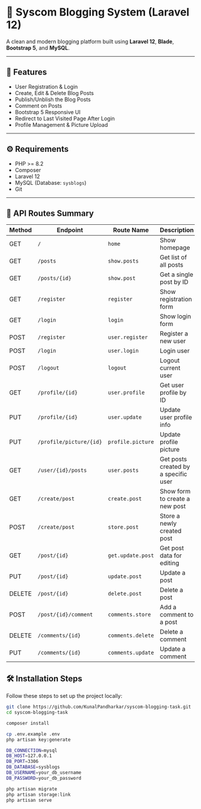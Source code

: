 # 📝 Syscom Blogging System (Laravel 12)

A clean and modern blogging platform built using **Laravel 12**, **Blade**, **Bootstrap 5**, and **MySQL**.

---

## 🚀 Features

- User Registration & Login
- Create, Edit & Delete Blog Posts
- Publish/Unblish the Blog Posts
- Comment on Posts
- Bootstrap 5 Responsive UI
- Redirect to Last Visited Page After Login
- Profile Management & Picture Upload
---

## ⚙️ Requirements

- PHP >= 8.2
- Composer
- Laravel 12
- MySQL (Database: `sysblogs`)
- Git

---

## 📘 API Routes Summary

| **Method** | **Endpoint**                     | **Route Name**        | **Description**                         |
|------------|----------------------------------|------------------------|-----------------------------------------|
| GET        | `/`                              | `home`                 | Show homepage                           |
| GET        | `/posts`                         | `show.posts`           | Get list of all posts                   |
| GET        | `/posts/{id}`                    | `show.post`            | Get a single post by ID                 |
| GET        | `/register`                      | `register`             | Show registration form                  |
| GET        | `/login`                         | `login`                | Show login form                         |
| POST       | `/register`                      | `user.register`        | Register a new user                     |
| POST       | `/login`                         | `user.login`           | Login user                              |
| POST       | `/logout`                        | `logout`               | Logout current user                     |
| GET        | `/profile/{id}`                  | `user.profile`         | Get user profile by ID                  |
| PUT        | `/profile/{id}`                  | `user.update`          | Update user profile info                |
| PUT        | `/profile/picture/{id}`          | `profile.picture`      | Update profile picture                  |
| GET        | `/user/{id}/posts`               | `user.posts`           | Get posts created by a specific user    |
| GET        | `/create/post`                   | `create.post`          | Show form to create a new post          |
| POST       | `/create/post`                   | `store.post`           | Store a newly created post              |
| GET        | `/post/{id}`                     | `get.update.post`      | Get post data for editing               |
| PUT        | `/post/{id}`                     | `update.post`          | Update a post                           |
| DELETE     | `/post/{id}`                     | `delete.post`          | Delete a post                           |
| POST       | `/post/{id}/comment`             | `comments.store`       | Add a comment to a post                 |
| DELETE     | `/comments/{id}`                 | `comments.delete`      | Delete a comment                        |
| PUT        | `/comments/{id}`                 | `comments.update`      | Update a comment                        |


## 🛠️ Installation Steps

Follow these steps to set up the project locally:


```bash
git clone https://github.com/KunalPandharkar/syscom-blogging-task.git
cd syscom-blogging-task

composer install

cp .env.example .env
php artisan key:generate

DB_CONNECTION=mysql
DB_HOST=127.0.0.1
DB_PORT=3306
DB_DATABASE=sysblogs
DB_USERNAME=your_db_username
DB_PASSWORD=your_db_password

php artisan migrate
php artisan storage:link
php artisan serve


